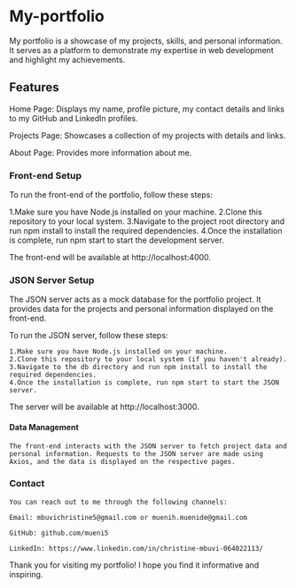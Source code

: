 # My-portfolio
  My portfolio is a showcase of my projects, skills, and personal information. It serves as a platform to demonstrate my expertise in web development and highlight my achievements.

## Features
  Home Page: Displays my name, profile picture, my contact details and links to my GitHub and LinkedIn profiles.

  Projects Page: Showcases a collection of my projects with details and links.

  About Page: Provides more information about me.

### Front-end Setup
   To run the front-end of the portfolio, follow these steps:

   1.Make sure you have Node.js installed on your machine.
   2.Clone this repository to your local system.
   3.Navigate to the project root directory and run npm install to install the required dependencies.
   4.Once the installation is complete, run npm start to start the development server. 

   The front-end will be available at http://localhost:4000.

### JSON Server Setup
   The JSON server acts as a mock database for the portfolio project. It provides data for the projects and personal information displayed on the front-end.

 To run the JSON server, follow these steps:

    1.Make sure you have Node.js installed on your machine.
    2.Clone this repository to your local system (if you haven't already).
    3.Navigate to the db directory and run npm install to install the required dependencies.
    4.Once the installation is complete, run npm start to start the JSON server. 
  
  The server will be available at http://localhost:3000.

#### Data Management
    The front-end interacts with the JSON server to fetch project data and personal information. Requests to the JSON server are made using Axios, and the data is displayed on the respective pages.

### Contact
    You can reach out to me through the following channels:

    Email: mbuvichristine5@gmail.com or muenih.muenide@gmail.com

    GitHub: github.com/mueni5

    LinkedIn: https://www.linkedin.com/in/christine-mbuvi-064022113/

Thank you for visiting my portfolio! I hope you find it informative and inspiring.


